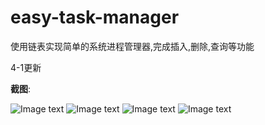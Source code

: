 ﻿# easy-task-manager
使用链表实现简单的系统进程管理器,完成插入,删除,查询等功能  
  
  
  4-1更新

**截图**:  

![Image text](https://github.com/lmy2013/easy-task-manager/blob/master/taskmanager/screenshot/20190402000016.png)
![Image text](https://github.com/lmy2013/easy-task-manager/blob/master/taskmanager/screenshot/20190402000101.png)
![Image text](https://github.com/lmy2013/easy-task-manager/blob/master/taskmanager/screenshot/20190402000121.png)
![Image text](https://github.com/lmy2013/easy-task-manager/blob/master/taskmanager/screenshot/20190313170852.png)

